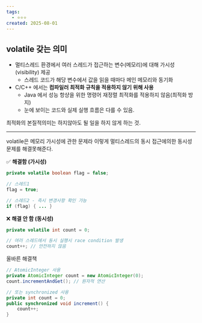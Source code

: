 ```yaml
---
tags:
  - ⭐️⭐️⭐️
created: 2025-08-01
---
```

## volatile 갖는 의미
- 멀티스레드 환경에서 여러 스레드가 접근하는 변수(메모리)에 대해 가시성(visibility) 제공
	-  스레드 코드가 해당 변수에서 값을 읽을 때마다 메인 메모리와 동기화
- C/C++ 에서는 **컴파일러 최적화 규칙을 적용하지 않기 위해 사용**
	- Java 에서 성능 항샹을 위한 명령어 재정렬 최적화를 적용하지 않음(최적화 방지)
	- 눈에 보이는 코드와 실제 실행 흐름은 다를 수 있음.

최적화의 본질적의미는 하지않아도 될 일을 하지 않게 하는 것. 

---

volatile은 메모리 가시성에 관한 문제라 이렇게 멀티스레드의 동시 접근에의한 동시성 문제를 해결못해준다.

✅ **해결함 (가시성)**
```java
private volatile boolean flag = false;

// 스레드1
flag = true;

// 스레드2 - 즉시 변경사항 확인 가능
if (flag) { ... }
```
❌ **해결 안 함 (동시성)**
```java
private volatile int count = 0;

// 여러 스레드에서 동시 실행시 race condition 발생
count++; // 안전하지 않음
```
올바른 해결책
```java
// AtomicInteger 사용
private AtomicInteger count = new AtomicInteger(0);
count.incrementAndGet(); // 원자적 연산

// 또는 synchronized 사용
private int count = 0;
public synchronized void increment() {
    count++;
}
```
